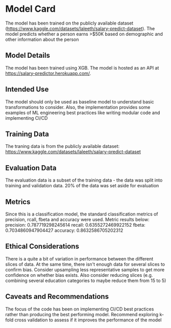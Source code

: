 # Model Card
The model has been trained on the publicly available dataset (https://www.kaggle.com/datasets/laleeth/salary-predict-dataset).  The model predicts whether a person earns >$50K based on demographic and other information about the person

## Model Details
The model has been trained using XGB.  The model is hosted as an API at https://salary-predictor.herokuapp.com/.   

## Intended Use
The model should only be used as baseline model to understand basic transformations to consider.  Also, the implementation provides some examples of ML engineering best practices like writing modular code and implementing CI/CD

## Training Data
The traning data is from the publicly available dataset: https://www.kaggle.com/datasets/laleeth/salary-predict-dataset

## Evaluation Data
The evaluation data is a subset of the training data - the data was split into training and validation data.  20% of the data was set aside for evaluation

## Metrics
Since this is a classification model,  the standard classification metrics of precision, rcall, fbeta and accuracy were used.  Metric results below:
precision: 0.787719298245614
recall: 0.6355272469922152
fbeta: 0.7034860947904427
accuracy: 0.8632586705202312

## Ethical Considerations
There is a quite a bit of variation in performance between the different slices of data.  At the same time, there isn't enough data for several slices to confirm bias. Consider upsampling less representative samples to get more confidence on whether bias exists.  Also consider reducing slices (e.g. combining several education categories to maybe reduce them from 15 to 5)

## Caveats and Recommendations
The focus of the code has been on implementing CI/CD best practices rather than producing the best performing model.   Recommend exploring k-fold cross validation to assess if it improves the performance of the model